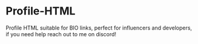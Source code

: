 # Profile-HTML
Profile HTML suitable for BIO links, perfect for influencers and developers, if you need help reach out to me on discord!
